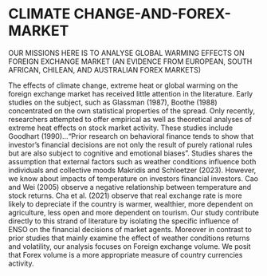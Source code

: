 # CLIMATE CHANGE-AND-FOREX-MARKET
OUR MISSIONS HERE IS TO ANALYSE GLOBAL WARMING EFFECTS ON FOREIGN EXCHANGE MARKET (AN EVIDENCE FROM EUROPEAN, SOUTH AFRICAN, CHILEAN, AND AUSTRALIAN FOREX MARKETS)

 The effects of climate change, extreme heat or global warming on the foreign exchange
 market has received little attention in the literature. Early studies on the subject, such
 as Glassman (1987), Boothe (1988) concentrated on the own statistical properties of
 the spread. Only recently, researchers attempted to offer empirical as well as theoretical
 analyses of extreme heat effects on stock market activity. These studies include Goodhart
 (1990)...“Prior research on behavioral finance tends to show that investor’s financial
 decisions are not only the result of purely rational rules but are also subject to cognitive
 and emotional biases”. Studies shares the assumption that external factors such as weather
 conditions influence both individuals and collective moods Makridis and Schloetzer (2023).
 However, we know about impacts of temperature on investors financial investors. Cao and
 Wei (2005) observe a negative relationship between temperature and stock returns. Cha
 et al. (2021) observe that real exchange rate is more likely to depreciate if the country
 is warmer, wealthier, more dependent on agriculture, less open and more dependent on
 tourism. Our study contribute directly to this strand of literature by isolating the specific
 influence of ENSO on the financial decisions of market agents. Moreover in contrast to
 prior studies that mainly examine the effect of weather conditions returns and volatility,
 our analysis focuses on Foreign exchange volume. We posit that Forex volume is a more
 appropriate measure of country currencies activity.
